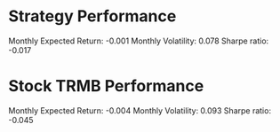 # Strategy Performance
Monthly Expected Return: -0.001
Monthly Volatility: 0.078
Sharpe ratio: -0.017
# Stock TRMB Performance
Monthly Expected Return: -0.004
Monthly Volatility: 0.093
Sharpe ratio: -0.045
